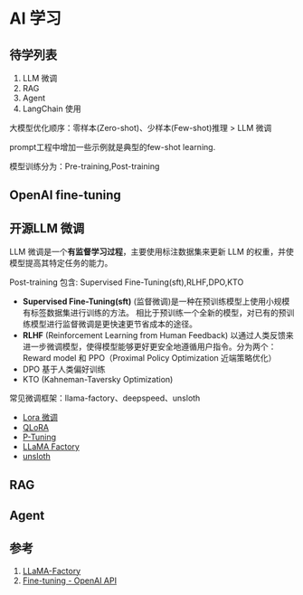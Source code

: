 # AI 学习

## 待学列表

1. LLM 微调
2. RAG
3. Agent
4. LangChain 使用

大模型优化顺序：零样本(Zero-shot)、少样本(Few-shot)推理 > LLM 微调

prompt工程中增加一些示例就是典型的few-shot learning.

模型训练分为：Pre-training,Post-training

## OpenAI fine-tuning

## 开源LLM 微调

LLM 微调是一个**有监督学习过程**，主要使用标注数据集来更新 LLM 的权重，并使模型提高其特定任务的能力。

Post-training 包含: Supervised Fine-Tuning(sft),RLHF,DPO,KTO

-   **Supervised Fine-Tuning(sft)** (监督微调)是一种在预训练模型上使用小规模有标签数据集进行训练的方法。 相比于预训练一个全新的模型，对已有的预训练模型进行监督微调是更快速更节省成本的途径。
-   **RLHF** (Reinforcement Learning from Human Feedback) 以通过人类反馈来进一步微调模型，使得模型能够更好更安全地遵循用户指令。分为两个：Reward model 和 PPO（Proximal Policy Optimization 近端策略优化）
-   DPO 基于人类偏好训练
-   KTO (Kahneman-Taversky Optimization)

常见微调框架：llama-factory、deepspeed、unsloth

-   [Lora 微调](https://zhuanlan.zhihu.com/p/650197598)
-   [QLoRA]()
-   [P-Tuning]()
-   [LLaMA Factory](https://github.com/hiyouga/LLaMA-Factory)
-   [unsloth](https://github.com/unslothai/unsloth)


## RAG

## Agent

## 参考

1. [LLaMA-Factory](https://llamafactory.readthedocs.io/zh-cn/latest/getting_started/installation.html)
2. [Fine-tuning - OpenAI API](https://openai.xiniushu.com/docs/guides/fine-tuning)
